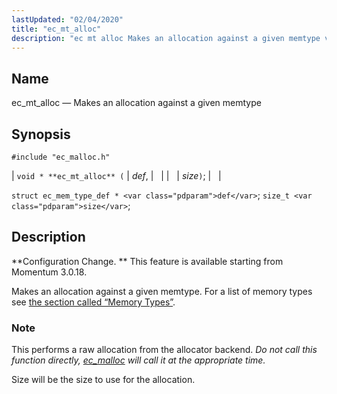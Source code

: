```yaml
---
lastUpdated: "02/04/2020"
title: "ec_mt_alloc"
description: "ec mt alloc Makes an allocation against a given memtype void ec mt alloc def size struct ec mem type def def size t size Configuration Change This feature is available starting from Momentum 3 0 18 Makes an allocation against a given memtype For a list of memory types..."
---
```


<a name="apis.ec_mt_alloc"></a> 
## Name

ec_mt_alloc — Makes an allocation against a given memtype

## Synopsis

`#include "ec_malloc.h"`

| `void * **ec_mt_alloc** (` | <var class="pdparam">def</var>, |   |
|   | <var class="pdparam">size</var>`)`; |   |

`struct ec_mem_type_def * <var class="pdparam">def</var>`;
`size_t <var class="pdparam">size</var>`;<a name="idp54921248"></a> 
## Description

**Configuration Change. ** This feature is available starting from Momentum 3.0.18.

Makes an allocation against a given memtype. For a list of memory types see [the section called “Memory Types”](/momentum/3/3-api/apis-ec-malloc#apis.ec_malloc.types).

### Note

This performs a raw allocation from the allocator backend. *Do not call this function directly, [ec_malloc](/momentum/3/3-api/apis-ec-malloc) will call it at the appropriate time.* 

Size will be the size to use for the allocation.